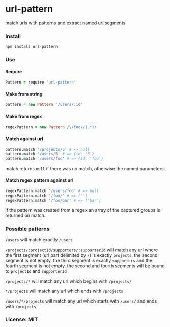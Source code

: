 # url-pattern

match urls with patterns and extract named url segments

### Install

```
npm install url-pattern
```

### Use

#### Require

```coffeescript
Pattern = require 'url-pattern'
```

#### Make from string

```coffeescript
pattern = new Pattern '/users/:id'
```

#### Make from regex

```coffeescript
regexPattern = new Pattern /\/foo\/(.*)/
```

#### Match against url

```coffeescript
pattern.match '/projects/5' # => null
pattern.match '/users/5' # => {id: '5'}
pattern.match '/users/foo' # => {id: 'foo'}
```

match returns `null` if there was no match, otherwise the named parameters.

#### Match regex pattern against url

```coffeescript
regexPattern.match '/users/foo' # => null
regexPattern.match '/foo/' # => ['']
regexPattern.match '/foo/bar' # => ['bar']
```

if the pattern was created from a regex an array of the captured groups is returned on match.

### Possible patterns

`/users` will match exactly `/users`

`/projects/:projectId/supporters/:supporterId` will match any url where the first
segment (url part delimited by `/`) is exactly `projects`, the second segment is not empty, the third segment is exactly
`supporters` and the fourth segment is not empty. the second and fourth segments will be bound
to `projectId` and `supporterId`

`/projects/*` will match any url which begins with `/projects/`

`*/projects` will match any url which ends with `/projects`

`/users/*/projects` will match any url which starts with `/users/` and ends with `/projects`

### License: MIT
